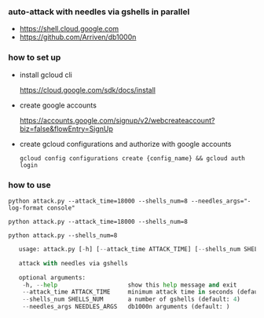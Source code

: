 ### auto-attack with needles via gshells in parallel
- https://shell.cloud.google.com
- https://github.com/Arriven/db1000n

### how to set up
- install gcloud cli

  https://cloud.google.com/sdk/docs/install
- create google accounts

  https://accounts.google.com/signup/v2/webcreateaccount?biz=false&flowEntry=SignUp
- create gcloud configurations and authorize with google accounts

  ``gcloud config configurations create {config_name} && gcloud auth login``

### how to use
  ``python attack.py --attack_time=18000 --shells_num=8 --needles_args="-log-format console"``
  
  ``python attack.py --attack_time=18000 --shells_num=8``
  
  ``python attack.py --shells_num=8``

  ```python attack.py --help
     usage: attack.py [-h] [--attack_time ATTACK_TIME] [--shells_num SHELLS_NUM] [--needles_args NEEDLES_ARGS]

     attack with needles via gshells

     optional arguments:
      -h, --help                    show this help message and exit
      --attack_time ATTACK_TIME     minimum attack time in seconds (default: 1)
      --shells_num SHELLS_NUM       a number of gshells (default: 4)
      --needles_args NEEDLES_ARGS   db1000n arguments (default: )
  ```